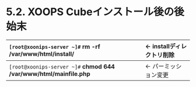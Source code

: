 # 5.2. XOOPS Cubeインストール後の後始末

| `[root@xoonips-server ~]#` **rm -rf /var/www/html/install/** | ← installディレクトリ削除 |
| :--- | :--- |
| `[root@xoonips-server ~]#` **chmod 644 /var/www/html/mainfile.php** | ← パーミッション変更 |


